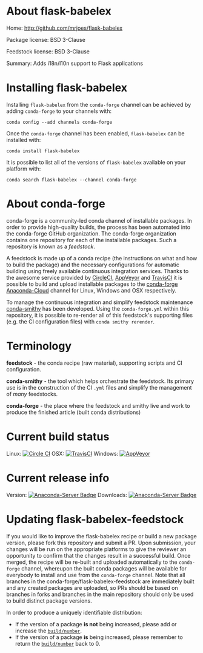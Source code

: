 About flask-babelex
===================

Home: http://github.com/mrjoes/flask-babelex

Package license: BSD 3-Clause

Feedstock license: BSD 3-Clause

Summary: Adds i18n/l10n support to Flask applications



Installing flask-babelex
========================

Installing `flask-babelex` from the `conda-forge` channel can be achieved by adding `conda-forge` to your channels with:

```
conda config --add channels conda-forge
```

Once the `conda-forge` channel has been enabled, `flask-babelex` can be installed with:

```
conda install flask-babelex
```

It is possible to list all of the versions of `flask-babelex` available on your platform with:

```
conda search flask-babelex --channel conda-forge
```



About conda-forge
=================

conda-forge is a community-led conda channel of installable packages.
In order to provide high-quality builds, the process has been automated into the
conda-forge GitHub organization. The conda-forge organization contains one repository
for each of the installable packages. Such a repository is known as a *feedstock*.

A feedstock is made up of a conda recipe (the instructions on what and how to build
the package) and the necessary configurations for automatic building using freely
available continuous integration services. Thanks to the awesome service provided by
[CircleCI](https://circleci.com/), [AppVeyor](http://www.appveyor.com/)
and [TravisCI](https://travis-ci.org/) it is possible to build and upload installable
packages to the [conda-forge](https://anaconda.org/conda-forge)
[Anaconda-Cloud](http://docs.anaconda.org/) channel for Linux, Windows and OSX respectively.

To manage the continuous integration and simplify feedstock maintenance
[conda-smithy](http://github.com/conda-forge/conda-smithy) has been developed.
Using the ``conda-forge.yml`` within this repository, it is possible to re-render all of
this feedstock's supporting files (e.g. the CI configuration files) with ``conda smithy rerender``.


Terminology
===========

**feedstock** - the conda recipe (raw material), supporting scripts and CI configuration.

**conda-smithy** - the tool which helps orchestrate the feedstock.
                   Its primary use is in the construction of the CI ``.yml`` files
                   and simplify the management of *many* feedstocks.

**conda-forge** - the place where the feedstock and smithy live and work to
                  produce the finished article (built conda distributions)

Current build status
====================

Linux: [![Circle CI](https://circleci.com/gh/conda-forge/flask-babelex-feedstock.svg?style=shield)](https://circleci.com/gh/conda-forge/flask-babelex-feedstock)
OSX: [![TravisCI](https://travis-ci.org/conda-forge/flask-babelex-feedstock.svg?branch=master)](https://travis-ci.org/conda-forge/flask-babelex-feedstock)
Windows: [![AppVeyor](https://ci.appveyor.com/api/projects/status/github/conda-forge/flask-babelex-feedstock?svg=True)](https://ci.appveyor.com/project/conda-forge/flask-babelex-feedstock/branch/master)

Current release info
====================
Version: [![Anaconda-Server Badge](https://anaconda.org/conda-forge/flask-babelex/badges/version.svg)](https://anaconda.org/conda-forge/flask-babelex)
Downloads: [![Anaconda-Server Badge](https://anaconda.org/conda-forge/flask-babelex/badges/downloads.svg)](https://anaconda.org/conda-forge/flask-babelex)


Updating flask-babelex-feedstock
================================

If you would like to improve the flask-babelex recipe or build a new
package version, please fork this repository and submit a PR. Upon submission,
your changes will be run on the appropriate platforms to give the reviewer an
opportunity to confirm that the changes result in a successful build. Once
merged, the recipe will be re-built and uploaded automatically to the
`conda-forge` channel, whereupon the built conda packages will be available for
everybody to install and use from the `conda-forge` channel.
Note that all branches in the conda-forge/flask-babelex-feedstock are
immediately built and any created packages are uploaded, so PRs should be based
on branches in forks and branches in the main repository should only be used to
build distinct package versions.

In order to produce a uniquely identifiable distribution:
 * If the version of a package **is not** being increased, please add or increase
   the [``build/number``](http://conda.pydata.org/docs/building/meta-yaml.html#build-number-and-string).
 * If the version of a package **is** being increased, please remember to return
   the [``build/number``](http://conda.pydata.org/docs/building/meta-yaml.html#build-number-and-string)
   back to 0.
